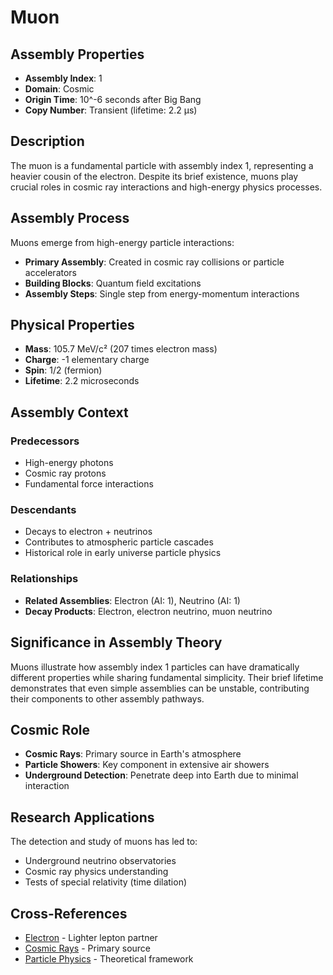 # Muon

## Assembly Properties
- **Assembly Index**: 1
- **Domain**: Cosmic
- **Origin Time**: 10^-6 seconds after Big Bang
- **Copy Number**: Transient (lifetime: 2.2 μs)

## Description

The muon is a fundamental particle with assembly index 1, representing a heavier cousin of the electron. Despite its brief existence, muons play crucial roles in cosmic ray interactions and high-energy physics processes.

## Assembly Process

Muons emerge from high-energy particle interactions:
- **Primary Assembly**: Created in cosmic ray collisions or particle accelerators
- **Building Blocks**: Quantum field excitations
- **Assembly Steps**: Single step from energy-momentum interactions

## Physical Properties

- **Mass**: 105.7 MeV/c² (207 times electron mass)
- **Charge**: -1 elementary charge
- **Spin**: 1/2 (fermion)
- **Lifetime**: 2.2 microseconds

## Assembly Context

### Predecessors
- High-energy photons
- Cosmic ray protons
- Fundamental force interactions

### Descendants
- Decays to electron + neutrinos
- Contributes to atmospheric particle cascades
- Historical role in early universe particle physics

### Relationships
- **Related Assemblies**: Electron (AI: 1), Neutrino (AI: 1)
- **Decay Products**: Electron, electron neutrino, muon neutrino

## Significance in Assembly Theory

Muons illustrate how assembly index 1 particles can have dramatically different properties while sharing fundamental simplicity. Their brief lifetime demonstrates that even simple assemblies can be unstable, contributing their components to other assembly pathways.

## Cosmic Role

- **Cosmic Rays**: Primary source in Earth's atmosphere
- **Particle Showers**: Key component in extensive air showers
- **Underground Detection**: Penetrate deep into Earth due to minimal interaction

## Research Applications

The detection and study of muons has led to:
- Underground neutrino observatories
- Cosmic ray physics understanding
- Tests of special relativity (time dilation)

## Cross-References

- [Electron](/domains/cosmic/particles/electron.md) - Lighter lepton partner
- [Cosmic Rays](/domains/cosmic/phenomena/cosmic_rays.md) - Primary source
- [Particle Physics](/theory/physics/particle_physics.md) - Theoretical framework